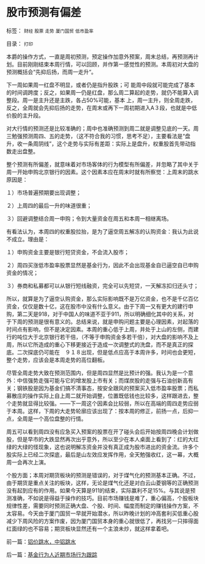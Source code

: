 # 股市预测有偏差

标签： `财经` `股票` `走势` `厦门国贸` `低市盈率` 

目录： `打印`

本爵的操作方式，一直是周初预测，预定操作加意外预案，周末总结，再预测再计划。目前刚刚结束本周行情，可以回顾，并作第一感觉性的预测。本周初对大盘的预测概括会“先抑后扬，而周一走升“。



下一周如果周一红盘不明显，或者仍是指升股跌；可
能周中段就可能完成了基本的时间调跨度；反之，如果周一仍是红盘，那么周二算起的走势，就仍不能算入调整段。周一是主升还是主跌，各占50%可能，基本
上，周一主升，则全周走跌，反之，全周就会先抑后扬的走势，在周末或再下一周初期进入A３段，也就是中低价股的主升段。



对大行情的预测还是比较准确的；周中也准确预测到周二就是调整见底的一天。周三勉强预测周四、五的走势，（这不符合我的习惯，思考不足），主要看法是“盘升，收一条周阴线”，这个走势与实际有差距：实际上是盘升，权重股首先带动指数走出盘整。



整个预测有所偏差，就意味着对市场客体的行为模型有所偏差，并忽略了其中关于周一开始申购北京银行的因素。这个因素本应在周末时就有所察觉：上周末的跳水原因是：

１）市场普遍预期要出现调整；

２）上周四的最后一升的味道很重；

３）回避调整结合周一申购；令到大量资金在周五和本周一相继离场。



有看法认为，本周四的权重股拉抬，是为了逼空周五解冻的认购资金：我认为此说不成立。理由是：

１）申购资金主要是银行短贷资金，不会流入股市；

２）周四买涨低市盈率股票显然是基金行为，因此不会出现基金自已逼空自已申购资金的情况；

３）券商和私募都可以从银行短线融资，完全可以先短贷，一天解冻扣归还头寸；



所以，就算是为了逼空认购资金，那么实际影响既不是万亿资金，也不是千亿百亿资金，仅仅是数十亿，这在股市中没有什么意义。由于下周一又有更大的建行申购，第二天是918，对于中国人的味道不亚于911，所以明确细化其中的关系，对于下周的预测是很有意义的。总结来说，就是申购问题主要是心理因素，对起落的时间点有影响，但不是决定因素。本周的重心低于上周，并处于上山的左侧，而建行的吨位大于北京银行若干倍，（不等于申购资金多若干倍），对大盘的影响不及上周，所以它所造成的重心下移更接近于造成一次调整式的洗盘，而不是真正的探底。二次探底仍可能在　９１８出现，但是低点应高于本周许多，时间也会更短，整个走势，应该会是本周走势的高位翻板。



尽管全周走势大致在预测范围内，但是周四显然是比预计的强。我认为是一个意外：中信强势走强可能与它的增发股上市有关；而煤炭股的走强与石油创新高有关；钢铁股是因为基金们搞不清事态，按安全跟风的预案买入低市盈率股票；而私募散庄的操作实际上自上周二就开始调整，位置既低钱也比较多，这样跟进去，整个走势就显得比较强。——下一周这个因素会比较弱，所以在高端的周四走势应弱于本周。这样，下周的大走势轮廓应该出现了：按本周的修正，前扬一点，后抑一点，全周是一个高位盘整的行情。



周五可以看到周四没有应急买入预案的股票在开了碰头会后开始按周四晚会计划做股，但是早市的大跌显然再次出乎意外，所以至少在本人桌面上看到了：红的大红绿的大绿的怪现象，这也说明解冻资金并没有真正成为股市进出的资金流。许多个股实际上已经二次探底，最后是山左效应发挥作用，全天勉强收红，这一幕，大概周一会再次上演。



个股方面；本周对期货板块的预测是错误的，对于煤气化的预测基本正确。不过，由于期货是重点关注的板块，这样，无论是煤气化还是对白云山菱钢等的正确预测没有起到应有的作用。如果今天算是911的结束，实际赢利不足15%。与其说是预测准确，不如说是得益于操作的技巧。目前市场赚钱是难了，重心偏高，个股板块规律性差，需要同时预测正确大盘、个股、时间、幅度而制定的赚钱操作方案，不太容易。今天由于厦门国贸一早就开始潜水，所以昨晚计划的冲高套利买低重心股减少下周风险的方案作废，因为厦门国贸本身的重心就很低了，再找另一只摔得面红面绿的也不容易；期货板块显然还有一个主浪未炒，就这样拿着吧。









前一篇：[铝价跳水，中铝跳水](../../../2007/9/13/铝价跳水，中铝跳水.md)

后一篇：[基金行为人近期市场行为跟踪](../../../2007/9/15/基金行为人近期市场行为跟踪.md)